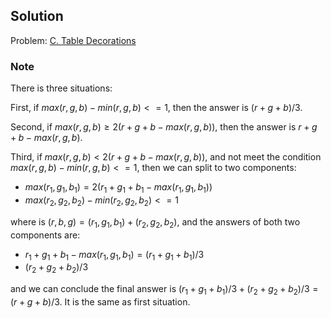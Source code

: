## Solution

Problem: [C. Table Decorations](https://codeforces.com/problemset/problem/478/C)

###  Note
There is three situations:

First, if $max(r,g,b) - min(r,g,b) <= 1$, then the answer is $(r+g+b)/3$.

Second, if $max(r,g,b) \geq 2(r+g+b - max(r,g,b))$, then the answer is $r+g+b - max(r,g,b)$.

Third, if $max(r,g,b) \lt 2(r+g+b - max(r,g,b))$, and not meet the condition $max(r,g,b) - min(r,g,b) <= 1$, then we can split to two components:

- $max(r_1, g_1, b_1) = 2(r_1+g_1+b_1-max(r_1,g_1,b_1))$
- $max(r_2,g_2,b_2) - min(r_2,g_2,b_2) <= 1$

where is $(r,b,g) = (r_1,g_1,b_1) + (r_2,g_2,b_2)$, and the answers of both two components are:

- $r_1+g_1+b_1 - max(r_1,g_1,b_1)=(r_1+g_1+b_1)/3$
- $(r_2+g_2+b_2)/3$

and we can conclude the final answer is $(r_1+g_1+b_1)/3+(r_2+g_2+b_2)/3=(r+g+b)/3$. It is the same as first situation.